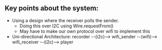
## Key points about the system:
- Using a design where the receiver polls the sender.
  - Doing this over I2C using Wire.requestFrom()
  - May have to make our own protocol over wifi to implement this
- Uni-directional Architecture:
  recorder --(i2c)--> wifi_sender --(wifi)--> wifi_receiver --(i2c)--> player
